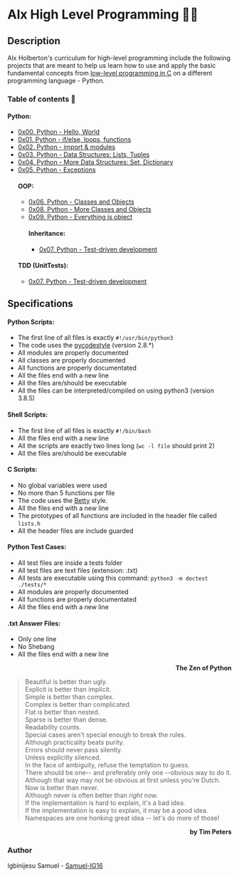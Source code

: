 # Alx High Level Programming :man_technologist:
## Description
Alx Holberton's curriculum for high-level programming include the following projects that are meant to help us learn how to use and apply the basic fundamental concepts from [low-level programming in C](https://github.com/Samuel-IG16/alx-low_level_programming) on a different programming language - Python.
### Table of contents :open_file_folder:
#### Python:
 * [0x00. Python - Hello, World](https://github.com/Samuel-IG16/alx-higher_level_programming/tree/master/0x00-python-hello_world#readme)
 * [0x01. Python - if/else, loops, functions](https://github.com/Samuel-IG16/alx-higher_level_programming/tree/master/0x01-python-if_else_loops_functions#readme)
 * [0x02. Python - import & modules](https://github.com/Samuel-IG16/alx-higher_level_programming/tree/master/0x02-python-import_modules#readme)
 * [0x03. Python - Data Structures: Lists, Tuples](https://github.com/Samuel-IG16/alx-higher_level_programming/tree/master/0x03-python-data_structures#readme)
 * [0x04. Python - More Data Structures: Set, Dictionary](https://github.com/Samuel-IG16/alx-higher_level_programming/tree/master/0x04-python-more_data_structures#readme)
 * [0x05. Python - Exceptions](https://github.com/Samuel-IG16/alx-higher_level_programming/tree/master/0x05-python-exceptions#readme)
   #### OOP:
   * [0x06. Python - Classes and Objects](https://github.com/Samuel-IG16/alx-higher_level_programming/tree/master/0x06-python-classes#readme)
   * [0x08. Python - More Classes and Objects](https://github.com/Samuel-IG16/alx-higher_level_programming/tree/master/0x08-python-more_classes#readme)
   * [0x09. Python - Everything is object](https://github.com/Samuel-IG16/alx-higher_level_programming/tree/master/0x09-python-everything_is_object#readme)
     #### Inheritance:
     * [0x07. Python - Test-driven development](https://github.com/Samuel-IG16/alx-higher_level_programming/tree/master/0x07-python-test_driven_development#readme)
   #### TDD (UnitTests):
   * [0x07. Python - Test-driven development](https://github.com/Samuel-IG16/alx-higher_level_programming/tree/master/0x07-python-test_driven_development#readme)
## Specifications
  #### Python Scripts:
   * The first line of all files is exactly `#!/usr/bin/python3`
   * The code uses the [pycodestyle](https://pypi.org/project/pycodestyle/) (version 2.8.*)
   * All modules are properly documented
   * All classes are properly documented
   * All functions are properly documentated
   * All the files end with a new line
   * All the files are/should be executable
   * All the files can be interpreted/compiled on using python3 (version 3.8.5)
  #### Shell Scripts:
   * The first line of all files is exactly `#!/bin/bash`
   * All the files end with a new line
   * All the scripts are exactly two lines long (`wc -l file` should print 2)
   * All the files are/should be executable
  #### C Scripts:
   * No global variables were used
   * No more than 5 functions per file
   * The code uses the [Betty](https://github.com/holbertonschool/Betty/wiki) style.
   * All the files end with a new line
   * The prototypes of all functions are included in the header file called `lists.h`
   * All the header files are include guarded
  #### Python Test Cases:
   * All test files are inside a tests folder
   * All test files are text files (extension: .txt)
   * All tests are executable using this command: `python3 -m doctest ./tests/*`
   * All modules are properly documented
   * All functions are properly documentated
   * All the files end with a new line
  #### .txt Answer Files:
   * Only one line
   * No Shebang
   * All the files end with a new line

<div align="right"><b>The Zen of Python</b></div>

> Beautiful is better than ugly.\
> Explicit is better than implicit.\
> Simple is better than complex.\
> Complex is better than complicated.\
> Flat is better than nested.\
> Sparse is better than dense.\
> Readability counts.\
> Special cases aren't special enough to break the rules.\
> Although practicality beats purity.\
> Errors should never pass silently.\
> Unless explicitly silenced.\
> In the face of ambiguity, refuse the temptation to guess.\
> There should be one-- and preferably only one --obvious way to do it.\
> Although that way may not be obvious at first unless you're Dutch.\
> Now is better than never.\
> Although never is often better than *right* now.\
> If the implementation is hard to explain, it's a bad idea.\
> If the implementation is easy to explain, it may be a good idea.\
> Namespaces are one honking great idea -- let's do more of those!

<div align="right"><b>by Tim Peters</b></div>

### Author
Igbinijesu Samuel - [Samuel-IG16](https://github.com/Samuel-IG16)
